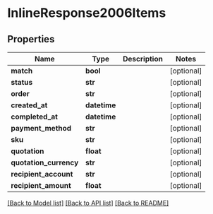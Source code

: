 # InlineResponse2006Items

## Properties
Name | Type | Description | Notes
------------ | ------------- | ------------- | -------------
**match** | **bool** |  | [optional] 
**status** | **str** |  | [optional] 
**order** | **str** |  | [optional] 
**created_at** | **datetime** |  | [optional] 
**completed_at** | **datetime** |  | [optional] 
**payment_method** | **str** |  | [optional] 
**sku** | **str** |  | [optional] 
**quotation** | **float** |  | [optional] 
**quotation_currency** | **str** |  | [optional] 
**recipient_account** | **str** |  | [optional] 
**recipient_amount** | **float** |  | [optional] 

[[Back to Model list]](../README.md#documentation-for-models) [[Back to API list]](../README.md#documentation-for-api-endpoints) [[Back to README]](../README.md)


